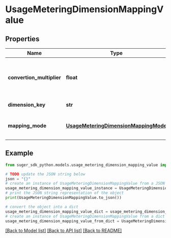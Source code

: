 # UsageMeteringDimensionMappingValue


## Properties

Name | Type | Description | Notes
------------ | ------------- | ------------- | -------------
**convertion_multiplier** | **float** | The convertion multiplier when mapping from the source dimension key to the destination dimensionKey by quantity mode. Not required if the mapping mode is AMOUNT. | [optional] 
**dimension_key** | **str** | The destination dimension key of the usage metering mapping. | [optional] 
**mapping_mode** | [**UsageMeteringDimensionMappingMode**](UsageMeteringDimensionMappingMode.md) | The conversion mode of UsageMeteringDimensionMapping. The default is QUANTITY if not available. | [optional] 

## Example

```python
from suger_sdk_python.models.usage_metering_dimension_mapping_value import UsageMeteringDimensionMappingValue

# TODO update the JSON string below
json = "{}"
# create an instance of UsageMeteringDimensionMappingValue from a JSON string
usage_metering_dimension_mapping_value_instance = UsageMeteringDimensionMappingValue.from_json(json)
# print the JSON string representation of the object
print(UsageMeteringDimensionMappingValue.to_json())

# convert the object into a dict
usage_metering_dimension_mapping_value_dict = usage_metering_dimension_mapping_value_instance.to_dict()
# create an instance of UsageMeteringDimensionMappingValue from a dict
usage_metering_dimension_mapping_value_from_dict = UsageMeteringDimensionMappingValue.from_dict(usage_metering_dimension_mapping_value_dict)
```
[[Back to Model list]](../README.md#documentation-for-models) [[Back to API list]](../README.md#documentation-for-api-endpoints) [[Back to README]](../README.md)


